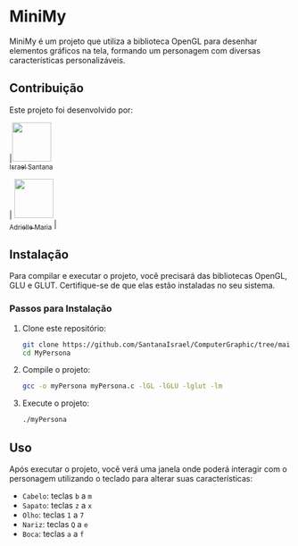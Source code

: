 # MiniMy

MiniMy é um projeto que utiliza a biblioteca OpenGL para desenhar elementos gráficos na tela, formando um personagem com diversas características personalizáveis.

## Contribuição

Este projeto foi desenvolvido por: 

|[<img loading="lazy" src="https://github.com/user-attachments/assets/7f416696-b9c6-4b16-88a2-ada81d06b1e3" width=70><br><sub>Israel Santana</sub>](https://github.com/SantanaIsrael)<p> | [<img loading="lazy" src="https://github.com/user-attachments/assets/fe61249e-cab9-459c-9aa5-873cf4820d94" width=70><br><sub>Adrielle Maria</sub>](https://github.com/AdrielleQueiroz) |

## Instalação

Para compilar e executar o projeto, você precisará das bibliotecas OpenGL, GLU e GLUT. Certifique-se de que elas estão instaladas no seu sistema.

### Passos para Instalação

1. Clone este repositório:
    ```bash
    git clone https://github.com/SantanaIsrael/ComputerGraphic/tree/main/MyPersona
    cd MyPersona
    ```

2. Compile o projeto:
    ```bash
    gcc -o myPersona myPersona.c -lGL -lGLU -lglut -lm
    ```

3. Execute o projeto:
    ```bash
    ./myPersona
    ```

## Uso

Após executar o projeto, você verá uma janela onde poderá interagir com o personagem utilizando o teclado para alterar suas características:

- `Cabelo`: teclas `b` a `m`
- `Sapato`: teclas `z` a `x`
- `Olho`: teclas `1` a `7`
- `Nariz`: teclas `Q` a `e`
- `Boca`: teclas `a` a `f`